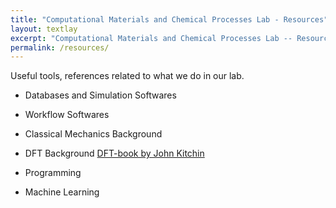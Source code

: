 ```yaml
---
title: "Computational Materials and Chemical Processes Lab - Resources"
layout: textlay
excerpt: "Computational Materials and Chemical Processes Lab -- Resources"
permalink: /resources/
---
```


Useful tools, references related to what we do in our lab.

- Databases and Simulation Softwares

- Workflow Softwares

- Classical Mechanics Background

- DFT Background
[DFT-book by John Kitchin](http://kitchingroup.cheme.cmu.edu/dft-book/dft.html)

- Programming

- Machine Learning
